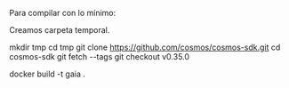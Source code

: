 Para compilar con lo mínimo:

Creamos carpeta temporal.

mkdir tmp
cd tmp
git clone https://github.com/cosmos/cosmos-sdk.git
cd cosmos-sdk
git fetch --tags
git checkout v0.35.0

docker build -t gaia .

